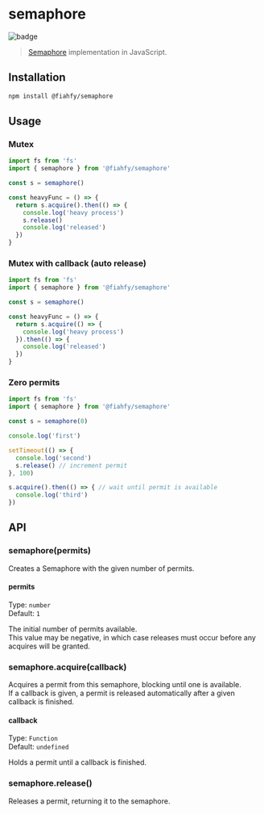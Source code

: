 <!-- markdownlint-disable MD024 -->

# semaphore

![badge](https://github.com/fiahfy/semaphore/workflows/Node.js%20Package/badge.svg)

> [Semaphore](<https://en.wikipedia.org/wiki/Semaphore_(programming)>) implementation in JavaScript.

## Installation

```bash
npm install @fiahfy/semaphore
```

## Usage

### Mutex

```js
import fs from 'fs'
import { semaphore } from '@fiahfy/semaphore'

const s = semaphore()

const heavyFunc = () => {
  return s.acquire().then(() => {
    console.log('heavy process')
    s.release()
    console.log('released')
  })
}
```

### Mutex with callback (auto release)

```js
import fs from 'fs'
import { semaphore } from '@fiahfy/semaphore'

const s = semaphore()

const heavyFunc = () => {
  return s.acquire(() => {
    console.log('heavy process')
  }).then(() => {
    console.log('released')
  })
}
```

### Zero permits

```js
import fs from 'fs'
import { semaphore } from '@fiahfy/semaphore'

const s = semaphore(0)

console.log('first')

setTimeout(() => {
  console.log('second')
  s.release() // increment permit
}, 100)

s.acquire().then(() => { // wait until permit is available
  console.log('third')
})
```

## API

### semaphore(permits)

Creates a Semaphore with the given number of permits.

#### permits

Type: `number`  
Default: `1`

The initial number of permits available.  
This value may be negative, in which case releases must occur before any acquires will be granted.

### semaphore.acquire(callback)

Acquires a permit from this semaphore, blocking until one is available.  
If a callback is given, a permit is released automatically after a given callback is finished.

#### callback

Type: `Function`  
Default: `undefined`

Holds a permit until a callback is finished.

### semaphore.release()

Releases a permit, returning it to the semaphore.
